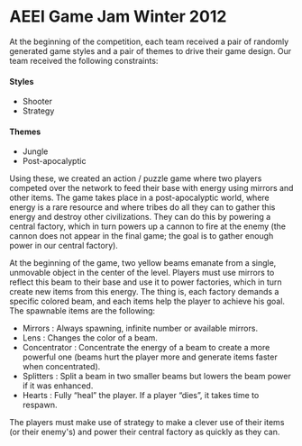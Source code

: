 # AEEI Game Jam Winter 2012
At the beginning of the competition, each team received a pair of randomly generated game styles and a pair of themes to drive their game design. Our team received the following constraints:

#### Styles
* Shooter
* Strategy
#### Themes
* Jungle
* Post-apocalyptic

Using these, we created an action / puzzle game where two players competed over the network to feed their base with energy using mirrors and other items. The game takes place in a post-apocalyptic world, where energy is a rare resource and where tribes do all they can to gather this energy and destroy other civilizations. They can do this by powering a central factory, which in turn powers up a cannon to fire at the enemy (the cannon does not appear in the final game; the goal is to gather enough power in our central factory).

At the beginning of the game, two yellow beams emanate from a single, unmovable object in the center of the level. Players must use mirrors to reflect this beam to their base and use it to power factories, which in turn create new items from this energy. The thing is, each factory demands a specific colored beam, and each items help the player to achieve his goal. The spawnable items are the following:

* Mirrors : Always spawning, infinite number or available mirrors.
* Lens : Changes the color of a beam.
* Concentrator : Concentrate the energy of a beam to create a more powerful one (beams hurt the player more and generate items faster when concentrated).
* Splitters : Split a beam in two smaller beams but lowers the beam power if it was enhanced.
* Hearts : Fully “heal” the player. If a player “dies”, it takes time to respawn.

The players must make use of strategy to make a clever use of their items (or  their enemy's) and power their central factory as quickly as they can.

